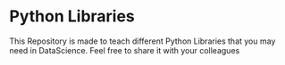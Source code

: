 # Python Libraries

This Repository is made to teach different Python Libraries that you may need in DataScience.
Feel free to share it with your colleagues
